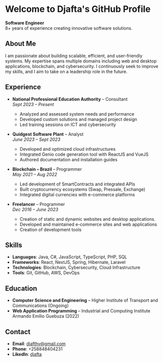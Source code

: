 # Welcome to Djafta's GitHub Profile

**Software Engineer**  
8+ years of experience creating innovative software solutions.

## About Me

I am passionate about building scalable, efficient, and user-friendly systems. My expertise spans multiple domains including web and desktop applications, blockchain, and cybersecurity. I continuously seek to improve my skills, and I aim to take on a leadership role in the future.

## Experience

- **National Professional Education Authority** – Consultant  
  *Sept 2023 – Present*  
  - Analyzed and assessed system needs and performance  
  - Developed custom solutions and managed project design  
  - Led training sessions on ICT and cybersecurity
  
- **Quidgest Software Plant** – Analyst  
  *June 2023 – Sept 2023*  
  - Developed and optimized cloud infrastructures  
  - Integrated Genio code generation tool with ReactJS and VueJS  
  - Authored documentation and installation guides

- **Blockchain – Brazil** – Programmer  
  *May 2021 – Aug 2022*  
  - Led development of SmartContracts and integrated APIs  
  - Built cryptocurrency ecosystems (Swap, Pressale, Exchange)  
  - Integrated digital currencies with e-commerce platforms

- **Freelancer** – Programmer  
  *Dec 2016 – June 2023*
  - Creation of static and dynamic websites and desktop applications.
  - Developed and maintained e-commerce sites and web applications
  - Creation of development tools

## Skills

- **Languages**: Java, C#, JavaScript, TypeScript, PHP, SQL  
- **Frameworks**: React, NextJS, Spring, Hibernate, Laravel  
- **Technologies**: Blockchain, Cybersecurity, Cloud Infrastructure  
- **Tools**: Git, GitHub, AWS, DevOps

## Education

- **Computer Science and Engineering** – Higher Institute of Transport and Communications (Ongoing)  
- **Web Application Programming** – Industrial and Computing Institute Armando Emílio Guebuza (2022)

## Contact

- **Email**: [djafthy@gmail.com](mailto:djafthy@gmail.com)  
- **Phone**: +258848404231
- **LikedIn**: [djafta](https://linkedin.com/in/djafta)
